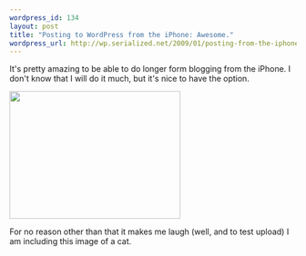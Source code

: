 ```yaml
--- 
wordpress_id: 134
layout: post
title: "Posting to WordPress from the iPhone: Awesome."
wordpress_url: http://wp.serialized.net/2009/01/posting-from-the-iphone/
---
```

It's pretty amazing to be able to do longer form blogging from the iPhone. I don't know that I will do it much, but it's nice to have the option. <br />
<p><a href="http://serialized.net/wp-content/uploads/2009/01/l-640-480-3ec81aa7-c75b-4daf-a1f9-8b48aa1dca91.jpeg"><img src="http://serialized.net/wp-content/uploads/2009/01/l-640-480-3ec81aa7-c75b-4daf-a1f9-8b48aa1dca91.jpeg" alt="" width="300" height="225" class="alignnone size-full wp-image-364" /></a></p>

For no reason other than that it makes me laugh (well, and to test upload) I am including this image of a cat.
